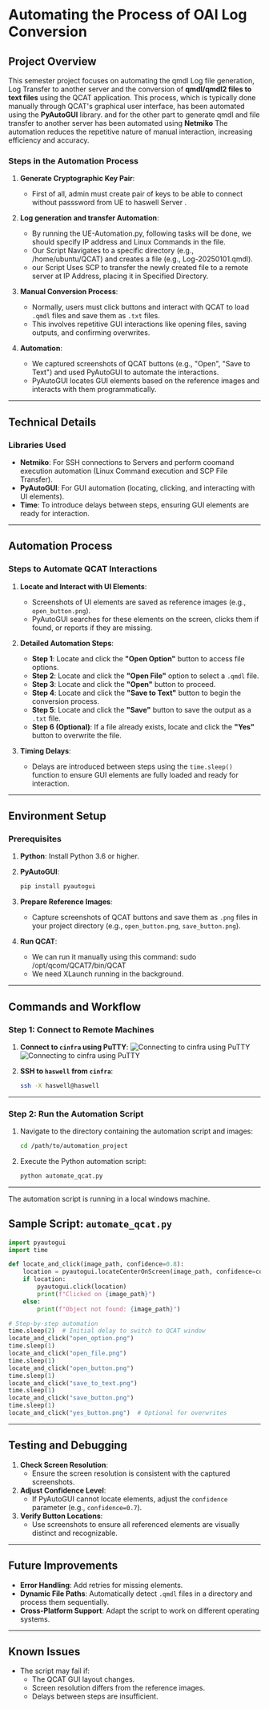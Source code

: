 # **Automating the Process of OAI Log Conversion**

## **Project Overview**
This semester project focuses on automating the qmdl Log file generation, Log Transfer to another server and the conversion of **qmdl/qmdl2 files to text files** using the QCAT application. This process, which is typically done manually through QCAT's graphical user interface, has been automated using the **PyAutoGUI** library. and for the other part to generate qmdl and file transfer to another server has been automated using **Netmiko** The automation reduces the repetitive nature of manual interaction, increasing efficiency and accuracy.

### **Steps in the Automation Process**
1. **Generate Cryptographic Key Pair**:
   - First of all, admin must create pair of keys to be able to connect without passsword from UE to haswell Server .

2. **Log generation and transfer Automation**:
   - By running the UE-Automation.py, following tasks will be done, we should specify IP address and Linux Commands in the file.
   - Our Script Navigates to a specific directory (e.g., /home/ubuntu/QCAT) and creates a file (e.g., Log-20250101.qmdl).
   - our Script Uses SCP to transfer the newly created file to a remote server at IP Address, placing it in Specified Directory.

4. **Manual Conversion Process**:
   - Normally, users must click buttons and interact with QCAT to load `.qmdl` files and save them as `.txt` files.
   - This involves repetitive GUI interactions like opening files, saving outputs, and confirming overwrites.

5. **Automation**:
   - We captured screenshots of QCAT buttons (e.g., "Open", "Save to Text") and used PyAutoGUI to automate the interactions.
   - PyAutoGUI locates GUI elements based on the reference images and interacts with them programmatically.

---

## **Technical Details**

### **Libraries Used**
- **Netmiko**: For SSH connections to Servers and perform coomand execution automation (Linux Command execution and SCP File Transfer).
- **PyAutoGUI**: For GUI automation (locating, clicking, and interacting with UI elements).
- **Time**: To introduce delays between steps, ensuring GUI elements are ready for interaction.

---

## **Automation Process**

### **Steps to Automate QCAT Interactions**
1. **Locate and Interact with UI Elements**:
   - Screenshots of UI elements are saved as reference images (e.g., `open_button.png`).
   - PyAutoGUI searches for these elements on the screen, clicks them if found, or reports if they are missing.

2. **Detailed Automation Steps**:
   - **Step 1**: Locate and click the **"Open Option"** button to access file options.
   - **Step 2**: Locate and click the **"Open File"** option to select a `.qmdl` file.
   - **Step 3**: Locate and click the **"Open"** button to proceed.
   - **Step 4**: Locate and click the **"Save to Text"** button to begin the conversion process.
   - **Step 5**: Locate and click the **"Save"** button to save the output as a `.txt` file.
   - **Step 6 (Optional)**: If a file already exists, locate and click the **"Yes"** button to overwrite the file.

3. **Timing Delays**:
   - Delays are introduced between steps using the `time.sleep()` function to ensure GUI elements are fully loaded and ready for interaction.

---

## **Environment Setup**

### **Prerequisites**
1. **Python**: Install Python 3.6 or higher.
2. **PyAutoGUI**:
   ```bash
   pip install pyautogui
   ```
3. **Prepare Reference Images**:
   - Capture screenshots of QCAT buttons and save them as `.png` files in your project directory (e.g., `open_button.png`, `save_button.png`).

4. **Run QCAT**:
   - We can run it manually using this command: sudo /opt/qcom/QCAT7/bin/QCAT
   - We need XLaunch running in the background.

---

## **Commands and Workflow**

### **Step 1: Connect to Remote Machines**
1. **Connect to `cinfra` using PuTTY**:
   ![Connecting to cinfra using PuTTY](images/putty1.png)
   ![Connecting to cinfra using PuTTY](images/putty3.png)

2. **SSH to `haswell` from `cinfra`**:
   ```bash
   ssh -X haswell@haswell
   ```

---

### **Step 2: Run the Automation Script**
1. Navigate to the directory containing the automation script and images:
   ```bash
   cd /path/to/automation_project
   ```

2. Execute the Python automation script:
   ```bash
   python automate_qcat.py
   ```

---
The automation script is running in a local windows machine.
## **Sample Script: `automate_qcat.py`**
```python
import pyautogui
import time

def locate_and_click(image_path, confidence=0.8):
    location = pyautogui.locateCenterOnScreen(image_path, confidence=confidence)
    if location:
        pyautogui.click(location)
        print(f"Clicked on {image_path}")
    else:
        print(f"Object not found: {image_path}")

# Step-by-step automation
time.sleep(2)  # Initial delay to switch to QCAT window
locate_and_click("open_option.png")
time.sleep(1)
locate_and_click("open_file.png")
time.sleep(1)
locate_and_click("open_button.png")
time.sleep(1)
locate_and_click("save_to_text.png")
time.sleep(1)
locate_and_click("save_button.png")
time.sleep(1)
locate_and_click("yes_button.png")  # Optional for overwrites
```

---

## **Testing and Debugging**
1. **Check Screen Resolution**:
   - Ensure the screen resolution is consistent with the captured screenshots.
2. **Adjust Confidence Level**:
   - If PyAutoGUI cannot locate elements, adjust the `confidence` parameter (e.g., `confidence=0.7`).
3. **Verify Button Locations**:
   - Use screenshots to ensure all referenced elements are visually distinct and recognizable.

---

## **Future Improvements**
- **Error Handling**: Add retries for missing elements.
- **Dynamic File Paths**: Automatically detect `.qmdl` files in a directory and process them sequentially.
- **Cross-Platform Support**: Adapt the script to work on different operating systems.

---

## **Known Issues**
- The script may fail if:
  - The QCAT GUI layout changes.
  - Screen resolution differs from the reference images.
  - Delays between steps are insufficient.
